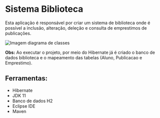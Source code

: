 # Sistema Biblioteca

Esta aplicação é responsável por criar um sistema de biblioteca onde é possível a inclusão, alteração, deleção e consulta de emprestimos de publicações.

<img src="https://cdn.discordapp.com/attachments/897629477352402988/1163538362079129681/image.png?ex=653ff08b&is=652d7b8b&hm=13b113a6e790baa11b4d34cd862ba2c5766f0ddbf40e07f919f7d3e55f85e38e&" alt="Imagem diagrama de classes">

<strong>Obs:</strong> Ao executar o projeto, por meio do Hibernate já é criado o banco de dados biblioteca e o mapeamento das tabelas (Aluno, Publicacao e Emprestimo).

## Ferramentas:

- Hibernate
- JDK 11
- Banco de dados H2
- Eclipse IDE
- Maven
